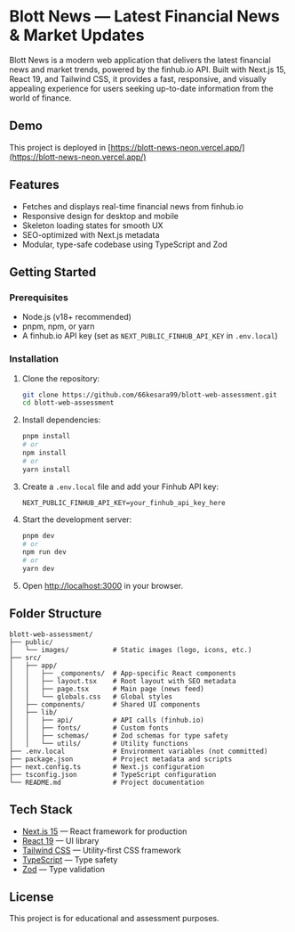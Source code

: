 
# Blott News — Latest Financial News & Market Updates

Blott News is a modern web application that delivers the latest financial news and market trends, powered by the finhub.io API. Built with Next.js 15, React 19, and Tailwind CSS, it provides a fast, responsive, and visually appealing experience for users seeking up-to-date information from the world of finance.

## Demo

This project is deployed in [https://blott-news-neon.vercel.app/](https://blott-news-neon.vercel.app/)

## Features

- Fetches and displays real-time financial news from finhub.io
- Responsive design for desktop and mobile
- Skeleton loading states for smooth UX
- SEO-optimized with Next.js metadata
- Modular, type-safe codebase using TypeScript and Zod

## Getting Started

### Prerequisites
- Node.js (v18+ recommended)
- pnpm, npm, or yarn
- A finhub.io API key (set as `NEXT_PUBLIC_FINHUB_API_KEY` in `.env.local`)

### Installation
1. Clone the repository:
	```bash
	git clone https://github.com/66kesara99/blott-web-assessment.git
	cd blott-web-assessment
	```
2. Install dependencies:
	```bash
	pnpm install
	# or
	npm install
	# or
	yarn install
	```
3. Create a `.env.local` file and add your Finhub API key:
	```env
	NEXT_PUBLIC_FINHUB_API_KEY=your_finhub_api_key_here
	```
4. Start the development server:
	```bash
	pnpm dev
	# or
	npm run dev
	# or
	yarn dev
	```
5. Open [http://localhost:3000](http://localhost:3000) in your browser.

## Folder Structure

```
blott-web-assessment/
├── public/
│   └── images/           # Static images (logo, icons, etc.)
├── src/
│   ├── app/
│   │   ├── _components/  # App-specific React components
│   │   ├── layout.tsx    # Root layout with SEO metadata
│   │   ├── page.tsx      # Main page (news feed)
│   │   └── globals.css   # Global styles
│   ├── components/       # Shared UI components
│   ├── lib/
│   │   ├── api/          # API calls (finhub.io)
│   │   ├── fonts/        # Custom fonts
│   │   ├── schemas/      # Zod schemas for type safety
│   │   └── utils/        # Utility functions
├── .env.local            # Environment variables (not committed)
├── package.json          # Project metadata and scripts
├── next.config.ts        # Next.js configuration
├── tsconfig.json         # TypeScript configuration
└── README.md             # Project documentation
```

## Tech Stack

- [Next.js 15](https://nextjs.org/) — React framework for production
- [React 19](https://react.dev/) — UI library
- [Tailwind CSS](https://tailwindcss.com/) — Utility-first CSS framework
- [TypeScript](https://www.typescriptlang.org/) — Type safety
- [Zod](https://zod.dev/) — Type validation

## License

This project is for educational and assessment purposes.
